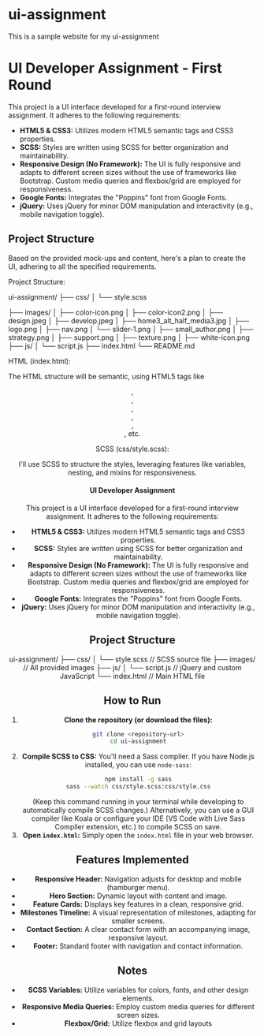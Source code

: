 # ui-assignment
This is a sample website for my ui-assignment

# UI Developer Assignment - First Round

This project is a UI interface developed for a first-round interview assignment. It adheres to the following requirements:

-   **HTML5 & CSS3:** Utilizes modern HTML5 semantic tags and CSS3 properties.
-   **SCSS:** Styles are written using SCSS for better organization and maintainability.
-   **Responsive Design (No Framework):** The UI is fully responsive and adapts to different screen sizes without the use of frameworks like Bootstrap. Custom media queries and flexbox/grid are employed for responsiveness.
-   **Google Fonts:** Integrates the "Poppins" font from Google Fonts.
-   **jQuery:** Uses jQuery for minor DOM manipulation and interactivity (e.g., mobile navigation toggle).

## Project Structure


Based on the provided mock-ups and content, here's a plan to create the UI, adhering to all the specified requirements.

Project Structure:

ui-assignment/
├── css/
│   └── style.scss

├── images/
│   ├── color-icon.png
│   ├── color-icon2.png
│   ├── design.jpeg
│   ├── develop.jpeg
│   ├── home3_alt_half_media3.jpg
│   ├── logo.png
│   ├── nav.png
│   └── slider-1.png
│   ├── small_author.png
│   ├── strategy.png
│   ├── support.png
│   ├── texture.png
│   ├── white-icon.png
├── js/
│   └── script.js
├── index.html
└── README.md

HTML (index.html):

The HTML structure will be semantic, using HTML5 tags like <header>, <nav>, <main>, <section>, <footer>, <article>, etc.

SCSS (css/style.scss):

I'll use SCSS to structure the styles, leveraging features like variables, nesting, and mixins for responsiveness.



# UI Developer Assignment

This project is a UI interface developed for a first-round interview assignment. It adheres to the following requirements:

-   **HTML5 & CSS3:** Utilizes modern HTML5 semantic tags and CSS3 properties.
-   **SCSS:** Styles are written using SCSS for better organization and maintainability.
-   **Responsive Design (No Framework):** The UI is fully responsive and adapts to different screen sizes without the use of frameworks like Bootstrap. Custom media queries and flexbox/grid are employed for responsiveness.
-   **Google Fonts:** Integrates the "Poppins" font from Google Fonts.
-   **jQuery:** Uses jQuery for minor DOM manipulation and interactivity (e.g., mobile navigation toggle).

## Project Structure

ui-assignment/
├── css/
│   └── style.scss  // SCSS source file
├── images/         // All provided images
├── js/
│   └── script.js   // jQuery and custom JavaScript
└── index.html      // Main HTML file


## How to Run

1.  **Clone the repository (or download the files):**
    ```bash
    git clone <repository-url>
    cd ui-assignment
    ```
2.  **Compile SCSS to CSS:**
    You'll need a Sass compiler. If you have Node.js installed, you can use `node-sass`:
    ```bash
    npm install -g sass
    sass --watch css/style.scss:css/style.css
    ```
    (Keep this command running in your terminal while developing to automatically compile SCSS changes.)
    Alternatively, you can use a GUI compiler like Koala or configure your IDE (VS Code with Live Sass Compiler extension, etc.) to compile SCSS on save.
3.  **Open `index.html`:**
    Simply open the `index.html` file in your web browser.

## Features Implemented

* **Responsive Header:** Navigation adjusts for desktop and mobile (hamburger menu).
* **Hero Section:** Dynamic layout with content and image.
* **Feature Cards:** Displays key features in a clean, responsive grid.
* **Milestones Timeline:** A visual representation of milestones, adapting for smaller screens.
* **Contact Section:** A clear contact form with an accompanying image, responsive layout.
* **Footer:** Standard footer with navigation and contact information.

## Notes

-   **SCSS Variables:** Utilize variables for colors, fonts, and other design elements.
-   **Responsive Media Queries:** Employ custom media queries for different screen sizes.
-   **Flexbox/Grid:** Utilize flexbox and grid layouts

